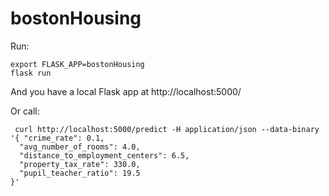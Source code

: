 # bostonHousing


Run: 

```
export FLASK_APP=bostonHousing
flask run
```

And you have a local Flask app at http://localhost:5000/

Or call:

```
 curl http://localhost:5000/predict -H application/json --data-binary '{ "crime_rate": 0.1,
  "avg_number_of_rooms": 4.0,
  "distance_to_employment_centers": 6.5,
  "property_tax_rate": 330.0,
  "pupil_teacher_ratio": 19.5
}'
```
